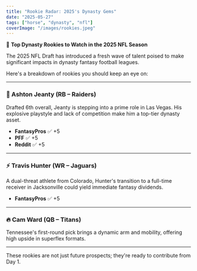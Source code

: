 ```yaml
---
title: "Rookie Radar: 2025's Dynasty Gems"
date: "2025-05-27"
tags: ["horse", "dynasty", "nfl"]
coverImage: "/images/rookies.jpeg"
---
```



🏈 **Top Dynasty Rookies to Watch in the 2025 NFL Season**

The 2025 NFL Draft has introduced a fresh wave of talent poised to make significant impacts in dynasty fantasy football leagues.

Here's a breakdown of rookies you should keep an eye on:


---


### 🚀 Ashton Jeanty (RB – Raiders)

Drafted 6th overall, Jeanty is stepping into a prime role in Las Vegas. His explosive playstyle and lack of competition make him a top-tier dynasty asset.

- **FantasyPros** ✅ +5  
- **PFF** ✅ +5  
- **Reddit** ✅ +5


---


### ⚡ Travis Hunter (WR – Jaguars)

A dual-threat athlete from Colorado, Hunter's transition to a full-time receiver in Jacksonville could yield immediate fantasy dividends.

- **FantasyPros** ✅ +5


---


### 🔥 Cam Ward (QB – Titans)

Tennessee's first-round pick brings a dynamic arm and mobility, offering high upside in superflex formats.


---


These rookies are not just future prospects; they're ready to contribute from Day 1.

